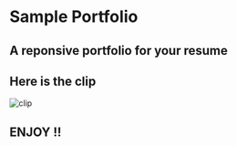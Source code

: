 # Sample Portfolio

## A reponsive portfolio for your resume

## Here is the clip

![clip](https://github.com/priyans619/Portfolio/assets/46921513/b9e9040b-d675-4ff8-a8b2-31a4d0ad7ef5)


## ENJOY !!
